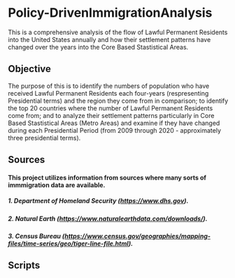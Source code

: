 # Policy-DrivenImmigrationAnalysis
 This is a comprehensive analysis of the flow of Lawful Permanent Residents into the United States annually and how their settlement patterns have changed over the years into the Core Based Stastistical Areas. 
 
 ## Objective 
 The purpose of this is to identify the numbers of population who have received Lawful Permanent Residents each four-years (respresenting Presidential terms) and the region they come from in comparison; to identify the top 20 countries where the number of Lawful Permanent Residents come from; and to analyze their settlement patterns particularly in Core Based Stastistical Areas (Metro Areas) and examine if they have changed during each Presidential Period (from 2009 through 2020 - approximately three presidential terms). 
 ##
 ## Sources
 #### This project utilizes information from sources where many sorts of immmigration data are available.
 ##### 1. Department of Homeland Security (https://www.dhs.gov). 
 ##### 2. Natural Earth (https://www.naturalearthdata.com/downloads/). 
 ##### 3. Census Bureau (https://www.census.gov/geographies/mapping-files/time-series/geo/tiger-line-file.html).
 ## Scripts
